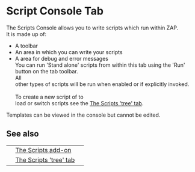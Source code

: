 # Script Console Tab

The Scripts Console allows you to write scripts which run within ZAP.<br>It is made up of:<br>
<ul><li>A toolbar<br>
</li><li>An area in which you can write your scripts<br>
</li><li>A area for debug and error messages<br>
You can run 'Stand alone' scripts from within this tab using the 'Run' button on the tab toolbar.<br>All<br>
other types of scripts will be run when enabled or if explicitly invoked.<br><br>To create a new script of to<br>
load or switch scripts see the <a href='HelpAddonsScriptsTree'>The Scripts 'tree' tab</a>.</li></ul>

Templates can be viewed in the console but cannot be edited.<br>
<h2>See also</h2>
<table>
<tr><td></td><td><a href='HelpAddonsScriptsScripts'>The Scripts add-on</a></td><td></td></tr>
<tr><td></td><td><a href='HelpAddonsScriptsTree'>The Scripts 'tree' tab</a></td><td></td></tr>
</table>